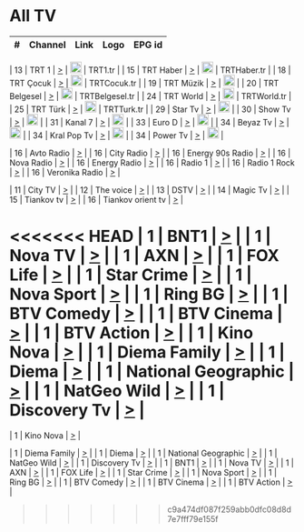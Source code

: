 <h1>All TV</h1>

| #   | Channel        | Link  | Logo | EPG id |
|:---:|:--------------:|:-----:|:----:|:------:|

| 13  | TRT 1            | [>](https://tv-trt1.medya.trt.com.tr/master.m3u8) | <img height="20" src="https://i.imgur.com/j786OLG.png"/> | TRT1.tr |
| 15  | TRT Haber        | [>](https://tv-trthaber.medya.trt.com.tr/master.m3u8) | <img height="20" src="https://i.imgur.com/OVfo8Ab.png"/> | TRTHaber.tr |
| 18  | TRT Çocuk        | [>](https://tv-trtcocuk.medya.trt.com.tr/master.m3u8) | <img height="20" src="https://i.imgur.com/QLFmD6d.png"/> | TRTCocuk.tr |
| 19  | TRT Müzik        | [>](https://tv-trtmuzik.medya.trt.com.tr/master.m3u8) | <img height="20" src="https://i.imgur.com/fIVFCEd.png"/> |
| 20  | TRT Belgesel     | [>](https://tv-trtbelgesel.medya.trt.com.tr/master.m3u8) | <img height="20" src="https://i.imgur.com/MGO87pe.png"/> | TRTBelgesel.tr |
| 24  | TRT World        | [>](https://tv-trtworld.medya.trt.com.tr/master.m3u8) | <img height="20" src="https://i.imgur.com/JEA2xpv.png"/> | TRTWorld.tr |
| 25  | TRT Türk         | [>](https://tv-trtturk.medya.trt.com.tr/master.m3u8) | <img height="20" src="https://i.imgur.com/OSTOQNw.png"/> | TRTTurk.tr |
| 29  | Star Tv   | [>](https://dogus-live.daioncdn.net/startv/startv_360p.m3u8) | <img height="20" src="https://i.imgur.com/IebUZx1.png"/> |
| 30  | Show Tv     | [>](https://ciner-live.daioncdn.net/showtv/showtv.m3u8) | <img height="20" src="https://i.imgur.com/IebUZx1.png"/> |
| 31  | Kanal 7     | [>](https://kanal7-live.daioncdn.net/kanal7/kanal7.m3u8) | <img height="20" src="https://i.imgur.com/IebUZx1.png"/> |
| 33  | Euro D    | [>](https://www.youtube.com/user/KanalD/live) | <img height="20" src="https://i.imgur.com/IebUZx1.png"/> |
| 34  | Beyaz Tv     | [>](https://beyaztv-live.daioncdn.net/beyaztv/beyaztv.m3u8) | <img height="20" src="https://i.imgur.com/IebUZx1.png"/> |
| 34  | Kral Pop Tv     | [>](https://www.youtube.com/watch?v=GuFTuKoXepw) | <img height="20" src="https://i.imgur.com/IebUZx1.png"/> |
| 34  | Power Tv     | [>](https://livetv.powerapp.com.tr/powerTV/powerhd.smil/chunklist.m3u8) | <img height="20" src="https://i.imgur.com/IebUZx1.png"/> |

| 16  | Avto Radio | [>](http://stream.metacast.eu/avtoradio.mp3.m3u) |
| 16  | City Radio | [>](http://stream.metacast.eu/city.aac.m3u) |
| 16  | Energy 90s Radio | [>](http://stream.metacast.eu/energy-90s.m3u) |
| 16  | Nova Radio | [>](http://stream.metacast.eu/nova.aac.m3u) |
| 16  | Energy Radio | [>](http://stream.metacast.eu/nrj.aac.m3u) |
| 16  | Radio 1 | [>](http://stream.metacast.eu/radio1.aac.m3u) |
| 16  | Radio 1 Rock | [>](http://stream.metacast.eu/radio1rock.aac.m3u) |
| 16  | Veronika Radio | [>](http://stream.metacast.eu/veronika.aac.m3u) |

| 11  | City TV | [>](https://tv.city.bg/play/tshls/citytv/index.m3u8) |
| 12  | The voice | [>](https://bss1.neterra.tv/thevoice/thevoice.m3u8) |
| 13  | DSTV | [>](http://46.249.95.140:8081/hls/data.m3u8) |
| 14  | Magic Tv | [>](https://bss1.neterra.tv/magictv/magictv.m3u8) |
| 15  | Tiankov tv | [>](https://streamer103.neterra.tv/tiankov-folk/live.m3u8) |
| 16  | Tiankov orient tv | [>](https://streamer103.neterra.tv/tiankov-orient/live.m3u8) |

<<<<<<< HEAD
| 1 | BNT1 | [>](https://ymkaya.xyz:29850/tv/bnt1/playlist.m3u8?wmsAuthSign=c2VydmVyX3RpbWU9My8xNi8yMDI1IDc6MzM6MDYgUE0maGFzaF92YWx1ZT0xR2JIRklkQnRXNFdXazJJdjhZcDhBPT0mdmFsaWRtaW51dGVzPTYw) |
| 1 | Nova TV | [>](https://ymkaya.xyz:29850/tv/novatv/playlist.m3u8?wmsAuthSign=c2VydmVyX3RpbWU9My8xNi8yMDI1IDc6MzM6MTYgUE0maGFzaF92YWx1ZT1md1MzTllUNEYzZWJYUFNSNzJjWEtBPT0mdmFsaWRtaW51dGVzPTYw) |
| 1 | AXN | [>](https://ymkaya.xyz:29850/tv/axn/playlist.m3u8?wmsAuthSign=c2VydmVyX3RpbWU9My8xNi8yMDI1IDc6MzM6MjYgUE0maGFzaF92YWx1ZT1HcFFZa0xuTUtXdHhmV3pTV3Q0enl3PT0mdmFsaWRtaW51dGVzPTYw) |
| 1 | FOX Life | [>](https://ymkaya.xyz:29850/tv/foxlife/playlist.m3u8?wmsAuthSign=c2VydmVyX3RpbWU9My8xNi8yMDI1IDc6MzM6MzYgUE0maGFzaF92YWx1ZT1tQldRMS9kSkxBcllyK3puWHJnWXVBPT0mdmFsaWRtaW51dGVzPTYw) |
| 1 | Star Crime | [>](https://ymkaya.xyz:29850/tv/foxcrime/playlist.m3u8?wmsAuthSign=c2VydmVyX3RpbWU9My8xNi8yMDI1IDc6MzM6NDUgUE0maGFzaF92YWx1ZT01bExCR3ZoMmp1NUFVSmZjeThuQjJRPT0mdmFsaWRtaW51dGVzPTYw) |
| 1 | Nova Sport | [>](https://ymkaya.xyz:29850/tv/novasport/playlist.m3u8?wmsAuthSign=c2VydmVyX3RpbWU9My8xNi8yMDI1IDc6MzM6NTUgUE0maGFzaF92YWx1ZT0wWHI2eDZUb0tFTFQvdFRYbHMrcDF3PT0mdmFsaWRtaW51dGVzPTYw) |
| 1 | Ring BG | [>](https://ymkaya.xyz:29850/tv/ringbg/playlist.m3u8?wmsAuthSign=c2VydmVyX3RpbWU9My8xNi8yMDI1IDc6MzQ6MDUgUE0maGFzaF92YWx1ZT15am9SQURRalMyWUZZYjdlSmh1MzV3PT0mdmFsaWRtaW51dGVzPTYw) |
| 1 | BTV Comedy | [>](https://ymkaya.xyz:29850/tv/btvcomedy/playlist.m3u8?wmsAuthSign=c2VydmVyX3RpbWU9My8xNi8yMDI1IDc6MzQ6MTQgUE0maGFzaF92YWx1ZT1yMnMzWWZlUmtUbUlmbldySzIyUkh3PT0mdmFsaWRtaW51dGVzPTYw) |
| 1 | BTV Cinema | [>](https://ymkaya.xyz:29850/tv/btvcinema/playlist.m3u8?wmsAuthSign=c2VydmVyX3RpbWU9My8xNi8yMDI1IDc6MzQ6MjQgUE0maGFzaF92YWx1ZT1TaFlGRk54V3o0UDV2RngyQ3R0OUFnPT0mdmFsaWRtaW51dGVzPTYw) |
| 1 | BTV Action | [>](https://ymkaya.xyz:29850/tv/btvaction/playlist.m3u8?wmsAuthSign=c2VydmVyX3RpbWU9My8xNi8yMDI1IDc6MzQ6MzMgUE0maGFzaF92YWx1ZT1zaERnUXNYRmtPNHMyZ2ZTL0ZmdFp3PT0mdmFsaWRtaW51dGVzPTYw) |
| 1 | Kino Nova | [>](https://ymkaya.xyz:29850/tv/kinonova/playlist.m3u8?wmsAuthSign=c2VydmVyX3RpbWU9My8xNi8yMDI1IDc6MzQ6NDMgUE0maGFzaF92YWx1ZT1mdU1Ca3BubGx2SnZaNFRCb0VmbkJnPT0mdmFsaWRtaW51dGVzPTYw) |
| 1 | Diema Family | [>](https://ymkaya.xyz:29850/tv/diemafamily/playlist.m3u8?wmsAuthSign=c2VydmVyX3RpbWU9My8xNi8yMDI1IDc6MzQ6NTIgUE0maGFzaF92YWx1ZT1EQXdxem8ybXVXMGhORHJ6NW16QXhnPT0mdmFsaWRtaW51dGVzPTYw) |
| 1 | Diema | [>](https://ymkaya.xyz:29850/tv/diema/playlist.m3u8?wmsAuthSign=c2VydmVyX3RpbWU9My8xNi8yMDI1IDc6MzU6NDcgUE0maGFzaF92YWx1ZT1obXQ3QVhrTzlBVkdiditwM3hkOTF3PT0mdmFsaWRtaW51dGVzPTYw) |
| 1 | National Geographic | [>](https://ymkaya.xyz:29850/tv/natgeo/playlist.m3u8?wmsAuthSign=c2VydmVyX3RpbWU9My8xNi8yMDI1IDc6MzU6NTYgUE0maGFzaF92YWx1ZT1UTDVNcU1TSEVYNm54cldRUi9ObWlnPT0mdmFsaWRtaW51dGVzPTYw) |
| 1 | NatGeo Wild | [>](https://ymkaya.xyz:29850/tv/natgeowild/playlist.m3u8?wmsAuthSign=c2VydmVyX3RpbWU9My8xNi8yMDI1IDc6MzY6MDYgUE0maGFzaF92YWx1ZT04TnlmMHVrbTVEU05tWTA0RWJSTEtRPT0mdmFsaWRtaW51dGVzPTYw) |
| 1 | Discovery Tv | [>](https://ymkaya.xyz:29850/tv/discovery/playlist.m3u8?wmsAuthSign=c2VydmVyX3RpbWU9My8xNi8yMDI1IDc6MzY6MTYgUE0maGFzaF92YWx1ZT1HTG4ySWE3N2o1QWpadXUzYlRoTmpBPT0mdmFsaWRtaW51dGVzPTYw) |
=======


| 1 | Kino Nova | [>](https://ymkaya.xyz:11336/tv/kinonova/playlist.m3u8?wmsAuthSign=c2VydmVyX3RpbWU9MS8yLzIwMjUgNDo0MDoyMCBBTSZoYXNoX3ZhbHVlPWlFS1FrWEtMMVRFM3l5YklUWUJQUHc9PSZ2YWxpZG1pbnV0ZXM9NjA=) |

| 1 | Diema Family | [>](https://ymkaya.xyz:11336/tv/diemafamily/playlist.m3u8?wmsAuthSign=c2VydmVyX3RpbWU9MS8yLzIwMjUgNDo0MDozMCBBTSZoYXNoX3ZhbHVlPUVUaTVKTldvZTF5WVVCM0YwL21kaXc9PSZ2YWxpZG1pbnV0ZXM9NjA=) |
| 1 | Diema | [>](https://ymkaya.xyz:11336/tv/diema/playlist.m3u8?wmsAuthSign=c2VydmVyX3RpbWU9MS8yLzIwMjUgNDo0MDo0MCBBTSZoYXNoX3ZhbHVlPVlYMWVJT2NuUjNpUTBsaytEUFFOS2c9PSZ2YWxpZG1pbnV0ZXM9NjA=) |
| 1 | National Geographic | [>](https://ymkaya.xyz:11336/tv/natgeo/playlist.m3u8?wmsAuthSign=c2VydmVyX3RpbWU9MS8yLzIwMjUgNDo0MTo0MSBBTSZoYXNoX3ZhbHVlPTJQTlVmcG5nYWx0M013eUhGRGxnd0E9PSZ2YWxpZG1pbnV0ZXM9NjA=) |
| 1 | NatGeo Wild | [>](https://ymkaya.xyz:11336/tv/natgeowild/playlist.m3u8?wmsAuthSign=c2VydmVyX3RpbWU9MS8yLzIwMjUgNDo0MTo1MSBBTSZoYXNoX3ZhbHVlPVl1OXZaTTliN0hGWEN3eDBYd1duNkE9PSZ2YWxpZG1pbnV0ZXM9NjA=) |
| 1 | Discovery Tv | [>](https://ymkaya.xyz:11336/tv/discovery/playlist.m3u8?wmsAuthSign=c2VydmVyX3RpbWU9MS8yLzIwMjUgNDo0MjowMSBBTSZoYXNoX3ZhbHVlPWtBQmdLNlY2RmQwWElzMVYzSDJyVkE9PSZ2YWxpZG1pbnV0ZXM9NjA=) |
| 1 | BNT1 | [>](https://ymkaya.xyz:11336/tv/bnt1/playlist.m3u8?wmsAuthSign=c2VydmVyX3RpbWU9MS8yLzIwMjUgNDozODozOCBBTSZoYXNoX3ZhbHVlPVVrMVlRQXpJWlhYeUh6ZFVpSC9NMUE9PSZ2YWxpZG1pbnV0ZXM9NjA=) |
| 1 | Nova TV | [>](https://ymkaya.xyz:11336/tv/novatv/playlist.m3u8?wmsAuthSign=c2VydmVyX3RpbWU9MS8yLzIwMjUgNDozODo0OCBBTSZoYXNoX3ZhbHVlPUVxQjh1a0ZzYkVGZU8zZDFGTzdreVE9PSZ2YWxpZG1pbnV0ZXM9NjA=) |
| 1 | AXN | [>](https://ymkaya.xyz:11336/tv/axn/playlist.m3u8?wmsAuthSign=c2VydmVyX3RpbWU9MS8yLzIwMjUgNDozODo1OCBBTSZoYXNoX3ZhbHVlPUpkWStGY1hkNXhaOVpPZ0thQ0FZL3c9PSZ2YWxpZG1pbnV0ZXM9NjA=) |
| 1 | FOX Life | [>](https://ymkaya.xyz:11336/tv/foxlife/playlist.m3u8?wmsAuthSign=c2VydmVyX3RpbWU9MS8yLzIwMjUgNDozOToxMCBBTSZoYXNoX3ZhbHVlPWt1ZDc1T3AzYlZDTjJnSy9TU0xJZlE9PSZ2YWxpZG1pbnV0ZXM9NjA=) |
| 1 | Star Crime | [>](https://ymkaya.xyz:11336/tv/foxcrime/playlist.m3u8?wmsAuthSign=c2VydmVyX3RpbWU9MS8yLzIwMjUgNDozOToyMCBBTSZoYXNoX3ZhbHVlPXIwVU45Nm9FR1l2enNkTG9TanBxbmc9PSZ2YWxpZG1pbnV0ZXM9NjA=) |
| 1 | Nova Sport | [>](https://ymkaya.xyz:11336/tv/novasport/playlist.m3u8?wmsAuthSign=c2VydmVyX3RpbWU9MS8yLzIwMjUgNDozOTozMCBBTSZoYXNoX3ZhbHVlPXlSZ0UxazVaM0xhSmc0NmR4T0c1T2c9PSZ2YWxpZG1pbnV0ZXM9NjA=) |
| 1 | Ring BG | [>](https://ymkaya.xyz:11336/tv/ringbg/playlist.m3u8?wmsAuthSign=c2VydmVyX3RpbWU9MS8yLzIwMjUgNDozOTo0MCBBTSZoYXNoX3ZhbHVlPTR4aUlFNHVUYWN4enY1WkVuOFZma2c9PSZ2YWxpZG1pbnV0ZXM9NjA=) |
| 1 | BTV Comedy | [>](https://ymkaya.xyz:11336/tv/btvcomedy/playlist.m3u8?wmsAuthSign=c2VydmVyX3RpbWU9MS8yLzIwMjUgNDozOTo1MCBBTSZoYXNoX3ZhbHVlPUtrMTJ2RHNTTUU1RFp1ZkVOdXFSK3c9PSZ2YWxpZG1pbnV0ZXM9NjA=) |
| 1 | BTV Cinema | [>](https://ymkaya.xyz:11336/tv/btvcinema/playlist.m3u8?wmsAuthSign=c2VydmVyX3RpbWU9MS8yLzIwMjUgNDozOTo1OSBBTSZoYXNoX3ZhbHVlPTZWcU9FZW56cG1NM1lrYy8xNE5NeHc9PSZ2YWxpZG1pbnV0ZXM9NjA=) |
| 1 | BTV Action | [>](https://ymkaya.xyz:11336/tv/btvaction/playlist.m3u8?wmsAuthSign=c2VydmVyX3RpbWU9MS8yLzIwMjUgNDo0MDoxMCBBTSZoYXNoX3ZhbHVlPUlDd0ErRkZVWThyMVZwR3c2REdGZ3c9PSZ2YWxpZG1pbnV0ZXM9NjA=) |
>>>>>>> c9a474df087f259abb0dfc08d8d7e7fff79e155f
